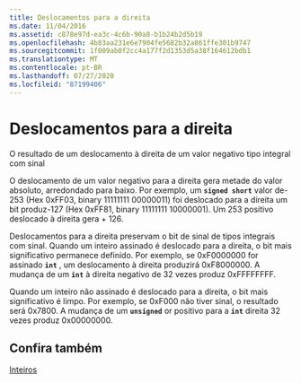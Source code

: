 ```yaml
---
title: Deslocamentos para a direita
ms.date: 11/04/2016
ms.assetid: c878e97d-ea3c-4c6b-90a8-b1b24b2d5b19
ms.openlocfilehash: 4b83aa231e6e7904fe5682b32a861ffe301b9747
ms.sourcegitcommit: 1f009ab0f2cc4a177f2d1353d5a38f164612bdb1
ms.translationtype: MT
ms.contentlocale: pt-BR
ms.lasthandoff: 07/27/2020
ms.locfileid: "87199406"
---
```

# <a name="right-shifts"></a>Deslocamentos para a direita

O resultado de um deslocamento à direita de um valor negativo tipo integral com sinal

O deslocamento de um valor negativo para a direita gera metade do valor absoluto, arredondado para baixo. Por exemplo, um **`signed short`** valor de-253 (Hex 0xFF03, binary 11111111 00000011) foi deslocado para a direita um bit produz-127 (Hex 0xFF81, binary 11111111 10000001). Um 253 positivo deslocado à direita gera + 126.

Deslocamentos para a direita preservam o bit de sinal de tipos integrais com sinal. Quando um inteiro assinado é deslocado para a direita, o bit mais significativo permanece definido. Por exemplo, se 0xF0000000 for assinado **`int`** , um deslocamento à direita produzirá 0xF8000000. A mudança de um **`int`** à direita negativo de 32 vezes produz 0xFFFFFFFF.

Quando um inteiro não assinado é deslocado para a direita, o bit mais significativo é limpo. Por exemplo, se 0xF000 não tiver sinal, o resultado será 0x7800. A mudança de um **`unsigned`** or positivo para a **`int`** direita 32 vezes produz 0x00000000.

## <a name="see-also"></a>Confira também

[Inteiros](../c-language/integers.md)

